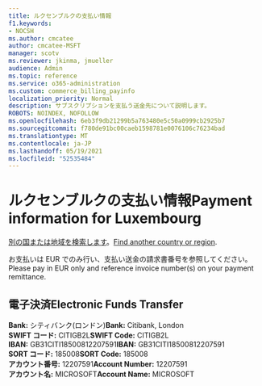 ```yaml
---
title: ルクセンブルクの支払い情報
f1.keywords:
- NOCSH
ms.author: cmcatee
author: cmcatee-MSFT
manager: scotv
ms.reviewer: jkinma, jmueller
audience: Admin
ms.topic: reference
ms.service: o365-administration
ms.custom: commerce_billing_payinfo
localization_priority: Normal
description: サブスクリプションを支払う送金先について説明します。
ROBOTS: NOINDEX, NOFOLLOW
ms.openlocfilehash: 6eb3f9db21299b5a763480e5c50a0999cb2925b7
ms.sourcegitcommit: f780de91bc00caeb1598781e0076106c76234bad
ms.translationtype: MT
ms.contentlocale: ja-JP
ms.lasthandoff: 05/19/2021
ms.locfileid: "52535484"
---
```

# <a name="payment-information-for-luxembourg"></a><span data-ttu-id="b5e38-103">ルクセンブルクの支払い情報</span><span class="sxs-lookup"><span data-stu-id="b5e38-103">Payment information for Luxembourg</span></span>

<span data-ttu-id="b5e38-104">[別の国または地域を検索します](../billing-and-payments/pay-for-your-subscription.md)。</span><span class="sxs-lookup"><span data-stu-id="b5e38-104">[Find another country or region](../billing-and-payments/pay-for-your-subscription.md).</span></span>

<span data-ttu-id="b5e38-105">お支払いは EUR でのみ行い、支払い送金の請求書番号を参照してください。</span><span class="sxs-lookup"><span data-stu-id="b5e38-105">Please pay in EUR only and reference invoice number(s) on your payment remittance.</span></span>

## <a name="electronic-funds-transfer"></a><span data-ttu-id="b5e38-106">電子決済</span><span class="sxs-lookup"><span data-stu-id="b5e38-106">Electronic Funds Transfer</span></span>

<span data-ttu-id="b5e38-107">**Bank:** シティバンク(ロンドン)</span><span class="sxs-lookup"><span data-stu-id="b5e38-107">**Bank:** Citibank, London</span></span>  
<span data-ttu-id="b5e38-108">**SWIFT コード:** CITIGB2L</span><span class="sxs-lookup"><span data-stu-id="b5e38-108">**SWIFT Code:** CITIGB2L</span></span>  
<span data-ttu-id="b5e38-109">**IBAN:** GB31CITI18500812207591</span><span class="sxs-lookup"><span data-stu-id="b5e38-109">**IBAN:** GB31CITI18500812207591</span></span>  
<span data-ttu-id="b5e38-110">**SORT コード:** 185008</span><span class="sxs-lookup"><span data-stu-id="b5e38-110">**SORT Code:** 185008</span></span>  
<span data-ttu-id="b5e38-111">**アカウント番号:** 12207591</span><span class="sxs-lookup"><span data-stu-id="b5e38-111">**Account Number:** 12207591</span></span>  
<span data-ttu-id="b5e38-112">**アカウント名:** MICROSOFT</span><span class="sxs-lookup"><span data-stu-id="b5e38-112">**Account Name:** MICROSOFT</span></span>
